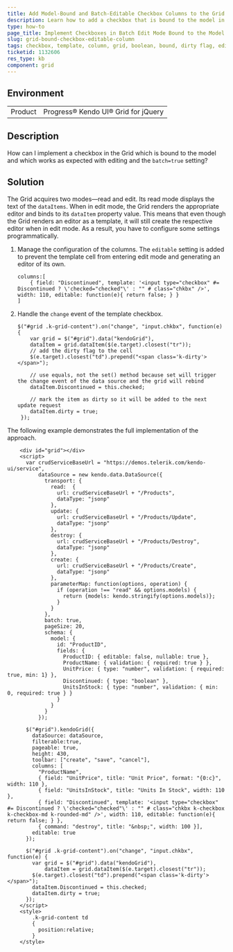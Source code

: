 ```yaml
---
title: Add Model-Bound and Batch-Editable Checkbox Columns to the Grid
description: Learn how to add a checkbox that is bound to the model in the batch edit mode to the Kendo UI Grid.
type: how-to
page_title: Implement Checkboxes in Batch Edit Mode Bound to the Model - Kendo UI for jQuery Data Grid
slug: grid-bound-checkbox-editable-column
tags: checkbox, template, column, grid, boolean, bound, dirty flag, edit mode, batch, editable
ticketid: 1132606
res_type: kb
component: grid
---
```


## Environment

<table>
 <tr>
  <td>Product</td>
  <td>Progress® Kendo UI® Grid for jQuery</td> 
 </tr>
 <tr>
</table>


## Description 

How can I implement a checkbox in the Grid which is bound to the model and which works as expected with editing and the `batch=true` setting?

## Solution

The Grid acquires two modes&mdash;read and edit. Its read mode displays the text of the `dataItems`. When in edit mode, the Grid renders the appropriate editor and binds to its `dataItem` property value. This means that even though the Grid renders an editor as a template, it will still create the respective editor when in edit mode. As a result, you have to configure some settings programmatically.

1. Manage the configuration of the columns. The `editable` setting is added to prevent the template cell from entering edit mode and generating an editor of its own.

    ```
    columns:[
        { field: "Discontinued", template: '<input type="checkbox" #= Discontinued ? \'checked="checked"\' : "" # class="chkbx" />', width: 110, editable: function(e){ return false; } }
    ]
    ```

1. Handle the `change` event of the template checkbox.

    ```
    $("#grid .k-grid-content").on("change", "input.chkbx", function(e) {
        var grid = $("#grid").data("kendoGrid"),
        dataItem = grid.dataItem($(e.target).closest("tr"));
        // add the dirty flag to the cell
        $(e.target).closest("td").prepend("<span class='k-dirty'></span>");

        // use equals, not the set() method because set will trigger the change event of the data source and the grid will rebind
        dataItem.Discontinued = this.checked;

        // mark the item as dirty so it will be added to the next update request
        dataItem.dirty = true;
     });
    ```

The following example demonstrates the full implementation of the approach.

```dojo
    <div id="grid"></div>
    <script>
      var crudServiceBaseUrl = "https://demos.telerik.com/kendo-ui/service",
          dataSource = new kendo.data.DataSource({
            transport: {
              read:  {
                url: crudServiceBaseUrl + "/Products",
                dataType: "jsonp"
              },
              update: {
                url: crudServiceBaseUrl + "/Products/Update",
                dataType: "jsonp"
              },
              destroy: {
                url: crudServiceBaseUrl + "/Products/Destroy",
                dataType: "jsonp"
              },
              create: {
                url: crudServiceBaseUrl + "/Products/Create",
                dataType: "jsonp"
              },
              parameterMap: function(options, operation) {
                if (operation !== "read" && options.models) {
                  return {models: kendo.stringify(options.models)};
                }
              }
            },
            batch: true,
            pageSize: 20,
            schema: {
              model: {
                id: "ProductID",
                fields: {
                  ProductID: { editable: false, nullable: true },
                  ProductName: { validation: { required: true } },
                  UnitPrice: { type: "number", validation: { required: true, min: 1} },
                  Discontinued: { type: "boolean" },
                  UnitsInStock: { type: "number", validation: { min: 0, required: true } }
                }
              }
            }
          });

      $("#grid").kendoGrid({
        dataSource: dataSource,
        filterable:true,
        pageable: true,
        height: 430,
        toolbar: ["create", "save", "cancel"],
        columns: [
          "ProductName",
          { field: "UnitPrice", title: "Unit Price", format: "{0:c}", width: 110 },
          { field: "UnitsInStock", title: "Units In Stock", width: 110 },
          { field: "Discontinued", template: '<input type="checkbox" #= Discontinued ? \'checked="checked"\' : "" # class="chkbx k-checkbox k-checkbox-md k-rounded-md" />', width: 110, editable: function(e){ return false; } },
          { command: "destroy", title: "&nbsp;", width: 100 }],
        editable: true
      });

      $("#grid .k-grid-content").on("change", "input.chkbx", function(e) {
        var grid = $("#grid").data("kendoGrid"),
            dataItem = grid.dataItem($(e.target).closest("tr"));
        $(e.target).closest("td").prepend("<span class='k-dirty'></span>");
        dataItem.Discontinued = this.checked;
        dataItem.dirty = true;
      });
    </script>
    <style> 
        .k-grid-content td 
        { 
          position:relative; 
        } 
    </style>
```
